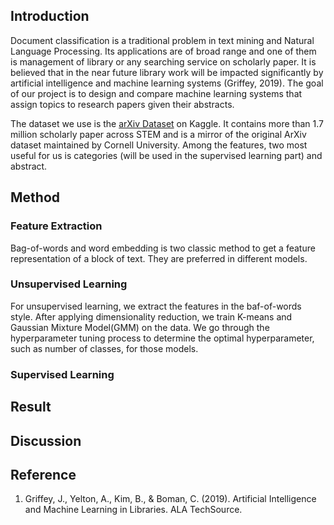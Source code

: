 ## Introduction
Document classification is a traditional problem in text mining and Natural Language Processing. Its applications are of broad range and one of them is management of library or any searching service on scholarly paper. It is believed that in the near future library work will be impacted significantly by artificial intelligence and machine learning systems (Griffey, 2019). The goal of our project is to design and compare machine learning systems that assign topics to research papers given their abstracts.

The dataset we use is the [arXiv Dataset](https://www.kaggle.com/Cornell-University/arxiv) on Kaggle. It contains more than 1.7 million scholarly paper across STEM and is a mirror of the original ArXiv dataset maintained by Cornell University. Among the features, two most useful for us is categories (will be used in the supervised learning part) and abstract.
## Method
### Feature Extraction
Bag-of-words and word embedding is two classic method to get a feature representation of a block of text. They are preferred in different models.

### Unsupervised Learning
For unsupervised learning, we extract the features in the baf-of-words style. After applying dimensionality reduction, we train K-means and Gaussian Mixture Model(GMM) on the data. We go through the hyperparameter tuning process to determine the optimal hyperparameter, such as number of classes, for those models.
### Supervised Learning

## Result

## Discussion

## Reference
1. Griffey, J., Yelton, A., Kim, B., & Boman, C. (2019). Artificial Intelligence and Machine Learning in Libraries. ALA TechSource.
